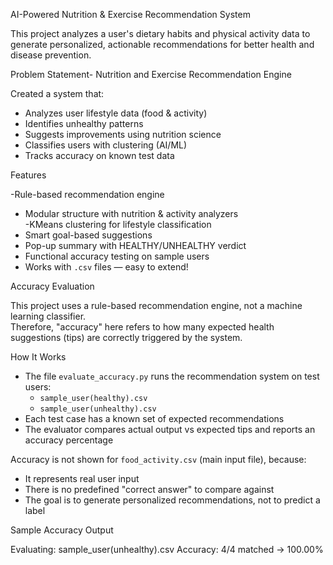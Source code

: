  AI-Powered Nutrition & Exercise Recommendation System

This project analyzes a user's dietary habits and physical activity data to generate personalized, actionable recommendations for better health and disease prevention.

Problem Statement- Nutrition and Exercise Recommendation Engine

Created a system that:
- Analyzes user lifestyle data (food & activity)
- Identifies unhealthy patterns
- Suggests improvements using nutrition science
- Classifies users with clustering (AI/ML)
- Tracks accuracy on known test data

 Features

-Rule-based recommendation engine  
- Modular structure with nutrition & activity analyzers  
-KMeans clustering for lifestyle classification  
- Smart goal-based suggestions  
- Pop-up summary with HEALTHY/UNHEALTHY verdict  
- Functional accuracy testing on sample users  
- Works with `.csv` files — easy to extend!

Accuracy Evaluation

This project uses a rule-based recommendation engine, not a machine learning classifier.  
Therefore, "accuracy" here refers to how many expected health suggestions (tips) are correctly triggered by the system.

 How It Works

- The file `evaluate_accuracy.py` runs the recommendation system on test users:
  - `sample_user(healthy).csv`
  - `sample_user(unhealthy).csv`
- Each test case has a known set of expected recommendations
- The evaluator compares actual output vs expected tips and reports an accuracy percentage

 Accuracy is not shown for `food_activity.csv` (main input file), because:
- It represents real user input
- There is no predefined "correct answer" to compare against
- The goal is to generate personalized recommendations, not to predict a label

 Sample Accuracy Output


Evaluating: sample_user(unhealthy).csv
Accuracy: 4/4 matched → 100.00%




